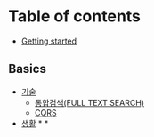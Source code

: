 # Table of contents

* [Getting started](README.md)

## Basics

* [기술](basics/tech/README.md)
  * [통합검색(FULL TEXT SEARCH)](basics/tech/full_text_search.md)
  * [CQRS](basics/tech/cqrs.md)
* [생활](basics/life/README.md)
  * 
  * 

